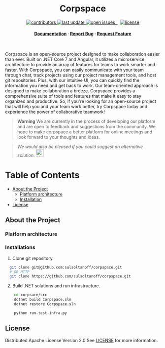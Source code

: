 <div align="center">

  <h1>Corpspace</h1>

<!-- Badges -->
<p>
    <a href="https://github.com/sulsoltanoff/corpspace/graphs/contributors">
        <img src="https://img.shields.io/github/contributors/sulsoltanoff/corpspace" alt="contributors" />
    </a>
    <a href="">
        <img src="https://img.shields.io/github/last-commit/sulsoltanoff/corpspace" alt="last update" />
    </a>
    <a href="https://github.com/sulsoltanoff/corpspace/issues/">
        <img src="https://img.shields.io/github/issues/sulsoltanoff/corpspace" alt="open issues" />
    </a>
    <a href="https://github.com/sulsoltanoff/corpspace/actions/workflows/codeql.yml">
        <img src="https://img.shields.io/github/actions/workflow/status/sulsoltanoff/corpspace/codeql.yml"  alt=""/>
    </a>
    <a>
        <img src="https://img.shields.io/github/v/tag/sulsoltanoff/corpspace?include_prereleases&sort=semver"  alt=""/>
    </a>
    <a>
        <img src="https://img.shields.io/github/languages/code-size/sulsoltanoff/corpspace"  alt=""/>
    </a>
    <a href="https://github.com/sulsoltanoff/corpspace/blob/main/LICENSE">
        <img src="https://img.shields.io/github/license/sulsoltanoff/corpspace.svg" alt="license" />
    </a>
</p>

<h4>
    <a href="https://github.com/sulsoltanoff/corpspace">Documentation</a>
  <span> · </span>
    <a href="https://github.com/sulsoltanoff/corpspace/issues/new?assignees=&labels=Type%3A+Bug+%3Acry%3A&template=bug-report.md&title=">Report Bug</a>
  <span> · </span>
    <a href="https://github.com/sulsoltanoff/corpspace/issues/new?assignees=&labels=Type%3A+Enhancement+%3Arocket%3A&template=feature-request.md&title=">Request Feature</a>
  </h4>
</div>

<br />

Corpspace is an open-source project designed to make collaboration easier than ever. 
Built on .NET Core 7 and Angular, it utilizes a microservice architecture to provide an array of features for teams to work smarter and faster. 
With Corpspace, you can easily communicate with your team through chat, track projects using our project management tools, and host git repositories. 
Plus, with our intuitive UI, you can quickly find the information you need and get back to work.
Our team-oriented approach is designed to make collaboration a breeze. 
Corpspace provides a comprehensive suite of tools and features that make it easy to stay organized and productive. 
So, if you're looking for an open-source project that will help you and your team work better, try Corpspace today and experience the power of collaborative teamwork!

> **Warning**
> We are currently in the process of developing our platform and are open to feedback and suggestions from the community. We hope to make corpspace a better platform for online meetings and look forward to your thoughts and ideas.

> _We would also be pleased if you could suggest an alternative solution._ <img src="https://raw.githubusercontent.com/Tarikul-Islam-Anik/Animated-Fluent-Emojis/master/Emojis/Hand%20gestures/Heart%20Hands.png" alt="Heart Hands" width="25" height="25" />

<!-- Table of Contents -->

# Table of Contents

- [About the Project](#about-the-project)
  - [Platform architecture](#platform-architecture) 
  - [Installation](#installations)
- [License](#license)

## About the Project

### Platform architecture

### Installations
1. Clone git repository
```bash
  git clone git@github.com:sulsoltanoff/corpspace.git
  # OR HTTP
  git clone https://github.com/sulsoltanoff/corpspace.git
```

2. Build .NET solutions and run infrastructure.
```bash
    cd corpsace/src
    dotnet build Corpspace.sln
    dotnet restore Corpspace.sln
```
```bash
    python run-test-infra.py
```

## License

Distributed Apache License Version 2.0
See [LICENSE](./LICENSE) for more information.